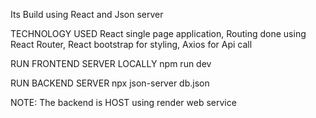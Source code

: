 Its Build using React and Json server

TECHNOLOGY USED
React single page application,
Routing done using React Router,
React bootstrap for styling,
Axios for Api call

RUN FRONTEND SERVER LOCALLY
npm run dev

RUN BACKEND SERVER
npx json-server db.json

NOTE: The backend is HOST using render web service


